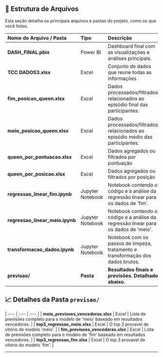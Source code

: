 ## 📂 Estrutura de Arquivos

Esta seção detalha os principais arquivos e pastas do projeto, como os que você listou.

| Nome do Arquivo / Pasta | Tipo | Descrição |
| :--- | :--- | :--- |
| **DASH_FINAL.pbix** | Power BI | Dashboard final com as visualizações e análises principais. |
| **TCC DADOS3.xlsx** | Excel | Conjunto de dados que reune todas as informações|
| **fim_posicao_queen.xlsx** | Excel | Dados processados/filtrados relacionados ao episódio final das participantes. | 
| **meio_posicao_queen.xlsx** | Excel | Dados processados/filtrados relacionados ao episódio médio das participantes. | 
| **queen_por_pontuacao.xlsx** | Excel | Dados agregados ou filtrados por pontuação |
| **queen_por_posicao.xlsx** | Excel | Dados agregados ou filtrados por posição |
| **regressao_linear_fim.ipynb** | Jupyter Notebook | Notebook contendo o código e a análise da regressão linear para os dados de 'fim'. |
| **regressao_linear_meio.ipynb** | Jupyter Notebook | Notebook contendo o código e a análise da regressão linear para os dados de 'meio'. |
| **transformacao_dados.ipynb** | Jupyter Notebook | Notebook com os passos de limpeza, tratamento e transformação dos dados brutos. |
| **previsao/** | **Pasta** | **Resultados finais e previsões. Detalhado abaixo.** |

## 📈 Detalhes da Pasta `previsao/`

| :--- | :--- | :--- |
| **meio_previsoes_vencedoras.xlsx** | Excel | Lista de previsões completo para o modelo de 'meio' baseado em resultados vencedores. |
| **top3_regressao_meio.xlsx** | Excel | O top 3 provavel de vitório do modelo 'meio'. |
| **fim_previsoes_vencedoras.xlsx** | Excel | Lista de previsões completo para o modelo de 'fim' baseado em resultados vencedores. |
| **top3_regressao_fim.xlsx** | Excel |  O top 3 provavel de vitório do modelo 'fim'. |

---
